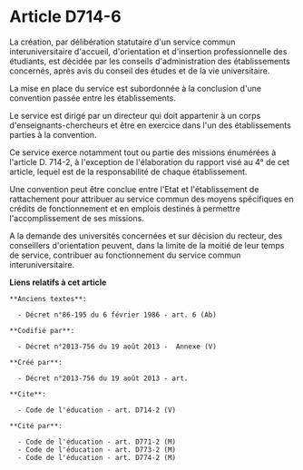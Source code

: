 # Article D714-6

La création, par délibération statutaire d'un service commun interuniversitaire d'accueil, d'orientation et d'insertion
professionnelle des étudiants, est décidée par les conseils d'administration des établissements concernés, après avis du
conseil des études et de la vie universitaire. 

La mise en place du service est subordonnée à la conclusion d'une convention passée entre les établissements. 

Le service est dirigé par un directeur qui doit appartenir à un corps d'enseignants-chercheurs et être en exercice dans l'un
des établissements parties à la convention. 

Ce service exerce notamment tout ou partie des missions énumérées à l'article D. 714-2, à l'exception de l'élaboration du
rapport visé au 4° de cet article, lequel est de la responsabilité de chaque établissement. 

Une convention peut être conclue entre l'Etat et l'établissement de rattachement pour attribuer au service commun des moyens
spécifiques en crédits de fonctionnement et en emplois destinés à permettre l'accomplissement de ses missions. 

A la demande des universités concernées et sur décision du recteur, des conseillers d'orientation peuvent, dans la limite de
la moitié de leur temps de service, contribuer au fonctionnement du service commun interuniversitaire.

**Liens relatifs à cet article**

	**Anciens textes**:

	  - Décret n°86-195 du 6 février 1986 - art. 6 (Ab)

	**Codifié par**:

	  - Décret n°2013-756 du 19 août 2013 -  Annexe (V)

	**Créé par**:

	  - Décret n°2013-756 du 19 août 2013 - art.

	**Cite**:

	  - Code de l'éducation - art. D714-2 (V)

	**Cité par**:

	  - Code de l'éducation - art. D771-2 (M)
	  - Code de l'éducation - art. D773-2 (M)
	  - Code de l'éducation - art. D774-2 (M)
